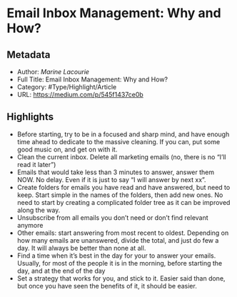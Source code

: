 # Email Inbox Management: Why and How?

## Metadata

* Author: *Marine Lacourie*
* Full Title: Email Inbox Management: Why and How?
* Category: #Type/Highlight/Article
* URL: https://medium.com/p/545f1437ce0b

## Highlights

* Before starting, try to be in a focused and sharp mind, and have enough time ahead to dedicate to the massive cleaning. If you can, put some good music on, and get on with it.
* Clean the current inbox. Delete all marketing emails (no, there is no “I’ll read it later”)
* Emails that would take less than 3 minutes to answer, answer them NOW. No delay. Even if it is just to say “I will answer by next xx”.
* Create folders for emails you have read and have answered, but need to keep. Start simple in the names of the folders, then add new ones. No need to start by creating a complicated folder tree as it can be improved along the way.
* Unsubscribe from all emails you don’t need or don’t find relevant anymore
* Other emails: start answering from most recent to oldest. Depending on how many emails are unanswered, divide the total, and just do few a day. It will always be better than none at all.
* Find a time when it’s best in the day for your to answer your emails. Usually, for most of the people it is in the morning, before starting the day, and at the end of the day
* Set a strategy that works for you, and stick to it. Easier said than done, but once you have seen the benefits of it, it should be easier.

